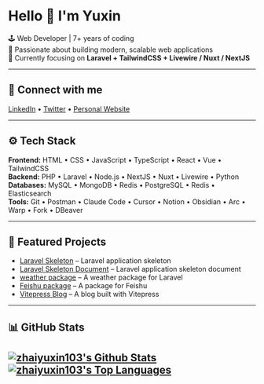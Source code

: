 # Hello 👋 I'm Yuxin

🕹 Web Developer | 7+ years of coding  
🌱 Passionate about building modern, scalable web applications  
🚀 Currently focusing on **Laravel + TailwindCSS + Livewire / Nuxt / NextJS**  

---

## 🔗 Connect with me

[LinkedIn](https://www.linkedin.com/in/zhaiyuxin103/) • [Twitter](https://x.com/zhaiyuxin103) • [Personal Website](https://zhaiyuxin103.github.io/vitepress/)

---

## ⚙️ Tech Stack

**Frontend:** HTML • CSS • JavaScript • TypeScript • React • Vue • TailwindCSS  
**Backend:** PHP • Laravel • Node.js • NextJS • Nuxt • Livewire • Python  
**Databases:** MySQL • MongoDB • Redis • PostgreSQL • Redis • Elasticsearch  
**Tools:** Git • Postman • Claude Code • Cursor • Notion • Obsidian • Arc • Warp • Fork • DBeaver

---

## 🌟 Featured Projects

- [Laravel Skeleton](https://github.com/zhaiyuxin103/laravel-skeleton) – Laravel application skeleton
- [Laravel Skeleton Document](https://github.com/zhaiyuxin103/laravel-skeleton-docs) – Laravel application skeleton document  
- [weather package](https://github.com/zhaiyuxin103/weather) – A weather package for Laravel  
- [Feishu package](https://github.com/zhaiyuxin103/Feishu) – A package for Feishu  
- [Vitepress Blog](https://github.com/zhaiyuxin103/vitepress) – A blog built with Vitepress  

---

## 📊 GitHub Stats

<a href="https://github.com/anuraghazra/github-readme-stats"><img alt="zhaiyuxin103's Github Stats" src="https://github-readme-stats.vercel.app/api/?username=zhaiyuxin103&show_icons=true&count_private=true&theme=default&hide_border=true"/></a>&nbsp;&nbsp;
<a href="https://github.com/anuraghazra/github-readme-stats"><img alt="zhaiyuxin103's Top Languages" src="https://github-readme-stats.vercel.app/api/top-langs/?username=zhaiyuxin103&langs_count=10&layout=compact&theme=default&hide_border=true&bg_color=fff&title_color=000&icon_color=000&hide=Jupyter%20Notebook"/></a>
---
